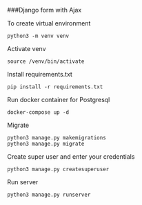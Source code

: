 ###Django form with Ajax

To create virtual environment
```
python3 -m venv venv
```

Activate venv
```
source /venv/bin/activate
```

Install requirements.txt
```
pip install -r requirements.txt
```

Run docker container for Postgresql
```
docker-compose up -d
```

Migrate
```
python3 manage.py makemigrations
python3 manage.py migrate
```
Create super user and enter your credentials
```
python3 manage.py createsuperuser
```

Run server
```
python3 manage.py runserver
```